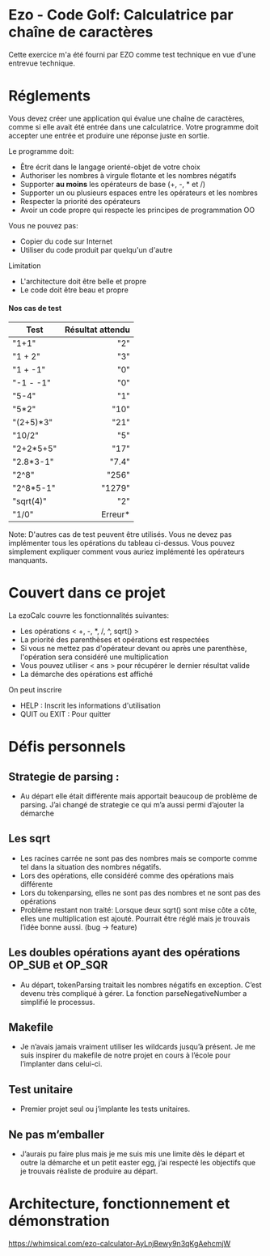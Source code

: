 # Ezo - Code Golf: Calculatrice par chaîne de caractères

Cette exercice m'a été fourni par EZO comme test technique en vue d'une entrevue technique.

# Réglements

Vous devez créer une application qui évalue une chaîne de caractères, comme si elle avait été entrée dans une calculatrice. Votre programme doit accepter une entrée et produire une réponse juste en sortie.

Le programme doit:
* Être écrit dans le langage orienté-objet de votre choix
* Authoriser les nombres à virgule flotante et les nombres négatifs
* Supporter **au moins** les opérateurs de base (+, -, * et /)
* Supporter un ou plusieurs espaces entre les opérateurs et les nombres
* Respecter la priorité des opérateurs
* Avoir un code propre qui respecte les principes de programmation OO

Vous ne pouvez pas:
* Copier du code sur Internet
* Utiliser du code produit par quelqu'un d'autre

Limitation
* L'architecture doit être belle et propre
* Le code doit être beau et propre

#### Nos cas de test
| Test     | Résultat attendu |
|----------|-----------------:|
| "1+1"    | "2"              |
| "1 + 2"  | "3"              |
|"1 + -1"  | "0"              |
|"-1 - -1" | "0"              |
| "5-4"    | "1"              |
| "5\*2"   | "10"             |
|"(2+5)\*3"| "21"             |
| "10/2"   | "5"              |
|"2+2\*5+5"| "17"             |
|"2.8\*3-1"| "7.4"            |
|"2^8"     | "256"            |
|"2^8\*5-1"| "1279"           |
|"sqrt(4)" | "2"              |
|"1/0"     | Erreur\*         |

Note: D'autres cas de test peuvent être utilisés. Vous ne devez pas implémenter tous les opérations du tableau ci-dessus. Vous pouvez simplement expliquer comment vous auriez implémenté les opérateurs manquants.

# Couvert dans ce projet

La ezoCalc couvre les fonctionnalités suivantes:
* Les opérations < +, -, *, /, ^, sqrt() >
* La priorité des parenthèses et opérations est respectées
* Si vous ne mettez pas d'opérateur devant ou après une parenthèse, l'opération sera considéré une multiplication
* Vous pouvez utiliser < ans > pour récupérer le dernier résultat valide
* La démarche des opérations est affiché

On peut inscrire 
* HELP : Inscrit les informations d'utilisation
* QUIT ou EXIT : Pour quitter


# Défis personnels

## Strategie de parsing : 
* Au départ elle était différente mais apportait beaucoup de problème de parsing. J’ai changé de strategie ce qui m’a aussi permi d’ajouter la démarche

## Les sqrt
* Les racines carrée ne sont pas des nombres mais se comporte comme tel dans la situation des nombres négatifs. 
* Lors des opérations, elle considéré comme des opérations mais différente
* Lors du tokenparsing, elles ne sont pas des nombres et ne sont pas des opérations
* Problème restant non traité: Lorsque deux sqrt() sont mise côte a côte, elles une multiplication est ajouté. Pourrait être réglé mais je trouvais l’idée bonne aussi. (bug → feature)

## Les doubles opérations ayant des opérations OP_SUB et OP_SQR  
* Au départ, tokenParsing traitait les nombres négatifs en exception. C’est devenu très compliqué à gérer. La fonction parseNegativeNumber a simplifié le processus.

## Makefile
* Je n’avais jamais vraiment utiliser les wildcards jusqu’à présent. Je me suis inspirer du makefile de notre projet en cours à l’école pour l’implanter dans celui-ci.

## Test unitaire
* Premier projet seul ou j’implante les tests unitaires.

## Ne pas m’emballer
* J’aurais pu faire plus mais je me suis mis une limite dès le départ et outre la démarche et un petit easter egg, j’ai respecté les objectifs que je trouvais réaliste de produire au départ.


# Architecture, fonctionnement et démonstration

https://whimsical.com/ezo-calculator-AyLnjBewy9n3qKgAehcmjW
